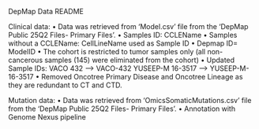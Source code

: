 DepMap Data README

Clinical data: 
	•	Data was retrieved from ‘Model.csv’ file from the ‘DepMap Public 25Q2 Files- Primary Files’.
	•	Samples ID: CCLEName
	•	Samples without a CCLEName: CellLineName used as Sample ID 
	•	Depmap ID= ModelID
	•	The cohort is restricted to tumor samples only (all non-cancerous samples (145) were eliminated from the cohort)
	•	Updated Sample IDs:
		VACO 432 --> VACO-432
		YUSEEP-M 16-3517 --> YUSEEP-M-16-3517
	•	Removed Oncotree Primary Disease and Oncotree Lineage as they are redundant to CT and CTD.
	
Mutation data: 
	•	Data was retrieved from ‘OmicsSomaticMutations.csv’ file from the ‘DepMap Public 25Q2 Files- Primary Files’.
	•	Annotation with Genome Nexus pipeline 